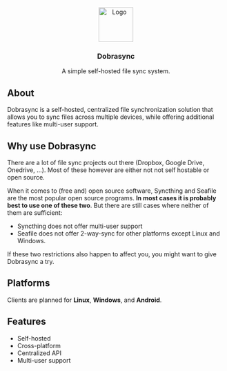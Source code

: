 <a id="readme-top"></a>

<!-- PROJECT LOGO -->
<br />
<div align="center">
  <img src="https://github.com/dobrasync/.github/docs/assets/logo.png" alt="Logo" width="80" height="80">

  <h3 align="center">Dobrasync</h3>

  <p align="center">
    A simple self-hosted file sync system.
  </p>
</div>

## About

Dobrasync is a self-hosted, centralized file synchronization solution that allows you to sync files across multiple devices, while offering additional features like multi-user support.


## Why use Dobrasync

There are a lot of file sync projects out there (Dropbox, Google Drive, Onedrive, ...). Most of these however are either not not self hostable or open source. 

When it comes to (free and) open source software, Syncthing and Seafile are the most popular open source programs. **In most cases it is probably best to use one of these two**. But there are still cases where neither of them are sufficient:

- Syncthing does not offer multi-user support
- Seafile does not offer 2-way-sync for other platforms except Linux and Windows.

If these two restrictions also happen to affect you, you might want to give Dobrasync a try.


## Platforms

Clients are planned for **Linux**, **Windows**, and **Android**.


## Features

- Self-hosted
- Cross-platform
- Centralized API
- Multi-user support
